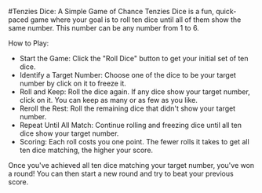 #Tenzies Dice: A Simple Game of Chance
Tenzies Dice is a fun, quick-paced game where your goal is to roll ten dice until all of them show the same number. This number can be any number from 1 to 6.

How to Play:
* Start the Game: Click the "Roll Dice" button to get your initial set of ten dice.
* Identify a Target Number: Choose one of the dice to be your target number by click on it to freeze it.
* Roll and Keep: Roll the dice again. If any dice show your target number, click on it. You can keep as many or as few as you like.
* Reroll the Rest: Roll the remaining dice that didn't show your target number.
* Repeat Until All Match: Continue rolling and freezing dice until all ten dice show your target number.
* Scoring: Each roll costs you one point. The fewer rolls it takes to get all ten dice matching, the higher your score.

Once you've achieved all ten dice matching your target number, you've won a round! 
You can then start a new round and try to beat your previous score.
